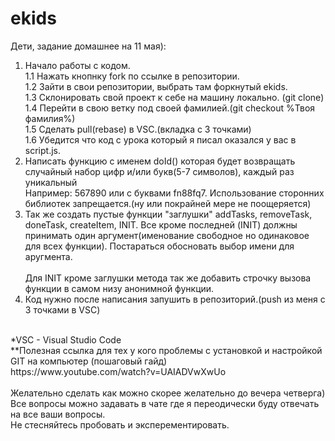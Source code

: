 # ekids
Дети, задание домашнее на 11 мая):<br>
1. Начало работы с кодом. <br>
  1.1 Нажать кнопнку fork по ссылке в репозитории.<br>
  1.2 Зайти в свои репозитории, выбрать там форкнутый ekids. <br>
  1.3 Склонировать свой проект к себе на машину локально. (git clone)<br>
  1.4 Перейти в свою ветку под своей фамилией.(git checkout %Твоя фамилия%)<br>
  1.5 Сделать pull(rebase) в VSC.(вкладка с 3 точками)<br>
  1.6 Убедится что код с урока который я писал оказался у вас в script.js.<br>
2. Написать функцию с именем doId() которая будет возвращать случайный набор цифр и/или букв(5-7 символов), каждый раз уникальный<br>
  Например: 567890 или с буквами fn88fq7. Использование сторонних библиотек запрещается.(ну или покрайней мере не поощеряется)<br>
3. Так же создать пустые функции "заглушки" addTasks, removeTask, doneTask, createItem, INIT. Все кроме последней (INIT) должны<br>
  принимать один аргумент(именование свободное но одинаковое для всех функции). Постараться обосновать выбор имени для аругмента.<br>  
  Для INIT кроме заглушки метода так же добавить строчку вызова функции в самом низу анонимной функции.<br>
4. Код нужно после написания запушить в репозиторий.(push из меня с 3 точками в VSC)<br>
<br>
*VSC - Visual Studio Code<br>
**Полезная ссылка для тех у кого проблемы с установкой и настройкой GIT на компьютер (пошаговый гайд)<br>
https://www.youtube.com/watch?v=UAIADVwXwUo<br>
<br>
Желательно сделать как можно скорее желательно до вечера четверга)<br>
Все вопросы можно задавать в чате где я переодически буду отвечать на все ваши вопросы. <br>
Не стесняйтесь пробовать и эксперементировать.<br>
